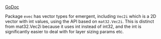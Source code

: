 [GoDoc](https://pkg.go.dev/github.com/emer/emergent/evec)

Package `evec` has vector types for emergent, including `Vec2i` which is a 2D vector with int values, using the API based on `mat32.Vec2i`. This is distinct from mat32.Vec2i because it uses int instead of int32, and the int is significantly easier to deal with for layer sizing params etc.



